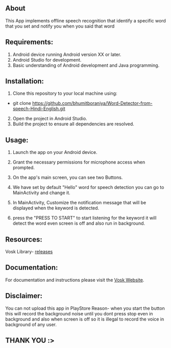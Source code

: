 ## About
This App implements offline speech recognition that identify a specific word that you set and notify you when you said that word 

## Requirements:
1. Android device running Android version XX or later.
2. Android Studio for development.
3. Basic understanding of Android development and Java programming.

## Installation:
1. Clone this repository to your local machine using:
-  git clone https://github.com/bhumitboraniya/Word-Detector-from-speech-Hindi-English.git
2. Open the project in Android Studio.
3. Build the project to ensure all dependencies are resolved.

## Usage:

1. Launch the app on your Android device.

2. Grant the necessary permissions for microphone access when prompted.

3. On the app's main screen, you can see two Buttons.

4. We have set by default "Hello" word for speech detection you can go to MainActivity and change it.
   
5. In MainActivity, Customize the notification message  that will be displayed when the keyword is detected.

6. press the "PRESS TO START" to start listening for the keyword it will detect the word even screen is off and also run in background.


## Resources: 
Vosk Library- [releases](https://github.com/alphacep/vosk-android-demo/releases)

## Documentation:
For documentation and instructions please visit the [Vosk Website](https://alphacephei.com/vosk/android).

## Disclaimer:
You can not upload this app in PlayStore
Reason- when you start the button this will record the background noise until you dont press stop even in background and also when screen is off so it is illegal to record the voice in background of any user.

## THANK YOU :>
